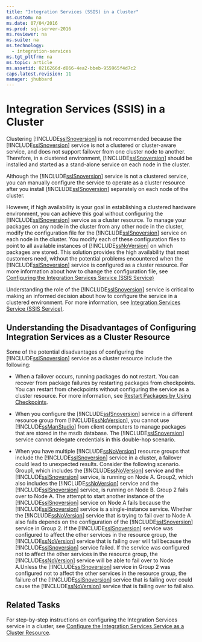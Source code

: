 ```yaml
---
title: "Integration Services (SSIS) in a Cluster"
ms.custom: na
ms.date: 07/04/2016
ms.prod: sql-server-2016
ms.reviewer: na
ms.suite: na
ms.technology: 
  - integration-services
ms.tgt_pltfrm: na
ms.topic: article
ms.assetid: 0216266d-d866-4ea2-bbeb-955965f4d7c2
caps.latest.revision: 11
manager: jhubbard
---
```

# Integration Services (SSIS) in a Cluster
Clustering [!INCLUDE[ssISnoversion](../../Topics/TopicNameContainA/tokens/ssISnoversion_md.md)] is not recommended because the [!INCLUDE[ssISnoversion](../../Topics/TopicNameContainA/tokens/ssISnoversion_md.md)] service is not a clustered or cluster-aware service, and does not support failover from one cluster node to another. Therefore, in a clustered environment, [!INCLUDE[ssISnoversion](../../Topics/TopicNameContainA/tokens/ssISnoversion_md.md)] should be installed and started as a stand-alone service on each node in the cluster.  
  
 Although the [!INCLUDE[ssISnoversion](../../Topics/TopicNameContainA/tokens/ssISnoversion_md.md)] service is not a clustered service, you can manually configure the service to operate as a cluster resource after you install [!INCLUDE[ssISnoversion](../../Topics/TopicNameContainA/tokens/ssISnoversion_md.md)] separately on each node of the cluster.  
  
 However, if high availability is your goal in establishing a clustered hardware environment, you can achieve this goal without configuring the [!INCLUDE[ssISnoversion](../../Topics/TopicNameContainA/tokens/ssISnoversion_md.md)] service as a cluster resource.  To manage your packages on any node in the cluster from any other node in the cluster, modify the configuration file for the [!INCLUDE[ssISnoversion](../../Topics/TopicNameContainA/tokens/ssISnoversion_md.md)] service on each node in the cluster. You modify each of these configuration files to point to all available instances of [!INCLUDE[ssNoVersion](../../Topics/TopicNameContainA/tokens/ssNoVersion_md.md)] on which packages are stored. This solution provides the high availability that most customers need, without the potential problems encountered when the [!INCLUDE[ssISnoversion](../../Topics/TopicNameContainA/tokens/ssISnoversion_md.md)] service is configured as a cluster resource. For more information about how to change the configuration file, see [Configuring the Integration Services Service (SSIS Service)](../../Topics/TopicNameNotContainA/Configuring-the-Integration-Services-Service--SSIS-Service-.md)  
  
 Understanding the role of the [!INCLUDE[ssISnoversion](../../Topics/TopicNameContainA/tokens/ssISnoversion_md.md)] service is critical to making an informed decision about how to configure the service in a clustered environment. For more information, see [Integration Services Service (SSIS Service)](../../Topics/TopicNameNotContainA/Integration-Services-Service--SSIS-Service-.md).  
  
## Understanding the Disadvantages of Configuring Integration Services as a Cluster Resource  
 Some of the potential disadvantages of configuring the [!INCLUDE[ssISnoversion](../../Topics/TopicNameContainA/tokens/ssISnoversion_md.md)] service as a cluster resource include the following:  
  
-   When a failover occurs, running packages do not restart. You can recover from package failures by restarting packages from checkpoints. You can restart from checkpoints without configuring the service as a cluster resource. For more information, see [Restart Packages by Using Checkpoints](../../Topics/TopicNameNotContainA/Restart-Packages-by-Using-Checkpoints.md).  
  
-   When you configure the [!INCLUDE[ssISnoversion](../../Topics/TopicNameContainA/tokens/ssISnoversion_md.md)] service in a different resource group from [!INCLUDE[ssNoVersion](../../Topics/TopicNameContainA/tokens/ssNoVersion_md.md)], you cannot use [!INCLUDE[ssManStudio](../../Topics/TopicNameContainA/tokens/ssManStudio_md.md)] from client computers to manage packages that are stored in the msdb database. The [!INCLUDE[ssISnoversion](../../Topics/TopicNameContainA/tokens/ssISnoversion_md.md)] service cannot delegate credentials in this double-hop scenario.  
  
-   When you have multiple [!INCLUDE[ssNoVersion](../../Topics/TopicNameContainA/tokens/ssNoVersion_md.md)] resource groups that include the [!INCLUDE[ssISnoversion](../../Topics/TopicNameContainA/tokens/ssISnoversion_md.md)] service in a cluster, a failover could lead to unexpected results. Consider the following scenario. Group1, which includes the [!INCLUDE[ssNoVersion](../../Topics/TopicNameContainA/tokens/ssNoVersion_md.md)] service and the [!INCLUDE[ssISnoversion](../../Topics/TopicNameContainA/tokens/ssISnoversion_md.md)] service, is running on Node A. Group2, which also includes the [!INCLUDE[ssNoVersion](../../Topics/TopicNameContainA/tokens/ssNoVersion_md.md)] service and the [!INCLUDE[ssISnoversion](../../Topics/TopicNameContainA/tokens/ssISnoversion_md.md)] service, is running on Node B. Group 2 fails over to Node A. The attempt to start another instance of the [!INCLUDE[ssISnoversion](../../Topics/TopicNameContainA/tokens/ssISnoversion_md.md)] service on Node A fails because the [!INCLUDE[ssISnoversion](../../Topics/TopicNameContainA/tokens/ssISnoversion_md.md)] service is a single-instance service. Whether the [!INCLUDE[ssNoVersion](../../Topics/TopicNameContainA/tokens/ssNoVersion_md.md)] service that is trying to fail over to Node A also fails depends on the configuration of the [!INCLUDE[ssISnoversion](../../Topics/TopicNameContainA/tokens/ssISnoversion_md.md)] service in Group 2. If the [!INCLUDE[ssISnoversion](../../Topics/TopicNameContainA/tokens/ssISnoversion_md.md)] service was configured to affect the other services in the resource group, the [!INCLUDE[ssNoVersion](../../Topics/TopicNameContainA/tokens/ssNoVersion_md.md)] service that is failing over will fail because the [!INCLUDE[ssISnoversion](../../Topics/TopicNameContainA/tokens/ssISnoversion_md.md)] service failed. If the service was configured not to affect the other services in the resource group, the [!INCLUDE[ssNoVersion](../../Topics/TopicNameContainA/tokens/ssNoVersion_md.md)] service will be able to fail over to Node A.Unless the [!INCLUDE[ssISnoversion](../../Topics/TopicNameContainA/tokens/ssISnoversion_md.md)] service in Group 2 was configured not to affect the other services in the resource group, the failure of the [!INCLUDE[ssISnoversion](../../Topics/TopicNameContainA/tokens/ssISnoversion_md.md)] service that is failing over could cause the [!INCLUDE[ssNoVersion](../../Topics/TopicNameContainA/tokens/ssNoVersion_md.md)] service that is failing over to fail also.  
  
## Related Tasks  
 For step-by-step instructions on configuring the Integration Services service in a cluster, see [Configure the Integration Services Service as a Cluster Resource](../../Topics/TopicNameContainA/Configure-the-Integration-Services-Service-as-a-Cluster-Resource.md).